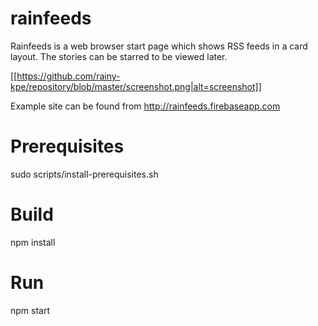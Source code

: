 # rainfeeds
Rainfeeds is a web browser start page which shows RSS feeds in a card layout. The stories can be starred to be viewed later.

[[https://github.com/rainy-kpe/repository/blob/master/screenshot.png|alt=screenshot]]

Example site can be found from http://rainfeeds.firebaseapp.com

# Prerequisites
sudo scripts/install-prerequisites.sh

# Build
npm install

# Run
npm start
